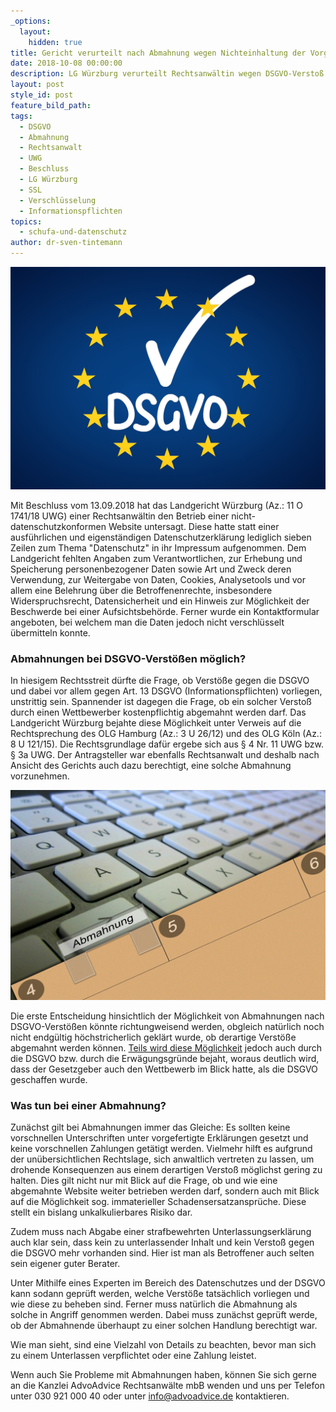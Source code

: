 ```yaml
---
_options:
  layout:
    hidden: true
title: Gericht verurteilt nach Abmahnung wegen Nichteinhaltung der Vorgaben der DSGVO
date: 2018-10-08 00:00:00
description: LG Würzburg verurteilt Rechtsanwältin wegen DSGVO-Verstoß
layout: post
style_id: post
feature_bild_path:
tags:
  - DSGVO
  - Abmahnung
  - Rechtsanwalt
  - UWG
  - Beschluss
  - LG Würzburg
  - SSL
  - Verschlüsselung
  - Informationspflichten
topics:
  - schufa-und-datenschutz
author: dr-sven-tintemann
---
```


![](/uploads/dsgvo-3446011-1920-5.jpg)

Mit Beschluss vom 13.09.2018 hat das Landgericht W&uuml;rzburg (Az.: 11 O 1741/18 UWG) einer Rechtsanw&auml;ltin den Betrieb einer nicht-datenschutzkonformen Website untersagt. Diese hatte statt einer ausf&uuml;hrlichen und eigenst&auml;ndigen Datenschutzerkl&auml;rung lediglich sieben Zeilen zum Thema "Datenschutz" in ihr Impressum aufgenommen. Dem Landgericht fehlten Angaben zum Verantwortlichen, zur Erhebung und Speicherung personenbezogener Daten sowie Art und Zweck deren Verwendung, zur Weitergabe von Daten, Cookies, Analysetools und vor allem eine Belehrung &uuml;ber die Betroffenenrechte, insbesondere Widerspruchsrecht, Datensicherheit und ein Hinweis zur M&ouml;glichkeit der Beschwerde bei einer Aufsichtsbeh&ouml;rde. Ferner wurde ein Kontaktformular angeboten, bei welchem man die Daten jedoch nicht verschl&uuml;sselt &uuml;bermitteln konnte.

### Abmahnungen bei DSGVO-Verst&ouml;&szlig;en m&ouml;glich?

In hiesigem Rechtsstreit d&uuml;rfte die Frage, ob Verst&ouml;&szlig;e gegen die DSGVO und dabei vor allem gegen Art. 13 DSGVO (Informationspflichten) vorliegen, unstrittig sein. Spannender ist dagegen die Frage, ob ein solcher Versto&szlig; durch einen Wettbewerber kostenpflichtig abgemahnt werden darf. Das Landgericht W&uuml;rzburg bejahte diese M&ouml;glichkeit unter Verweis auf die Rechtsprechung des OLG Hamburg (Az.: 3 U 26/12) und des OLG K&ouml;ln (Az.: 8 U 121/15). Die Rechtsgrundlage daf&uuml;r ergebe sich aus &sect; 4 Nr. 11 UWG bzw. &sect; 3a UWG. Der Antragsteller war ebenfalls Rechtsanwalt und deshalb nach Ansicht des Gerichts auch dazu berechtigt, eine solche Abmahnung vorzunehmen.

![](/uploads/keyboard-286442-1280.jpg)

Die erste Entscheidung hinsichtlich der M&ouml;glichkeit von Abmahnungen nach DSGVO-Verst&ouml;&szlig;en k&ouml;nnte richtungweisend werden, obgleich nat&uuml;rlich noch nicht endg&uuml;ltig h&ouml;chstricherlich gekl&auml;rt wurde, ob derartige Verst&ouml;&szlig;e abgemahnt werden k&ouml;nnen. [Teils wird diese M&ouml;glichkeit](https://www.lto.de/recht/hintergruende/h/dsgvo-abmahnung-abmahnwelle-datenschutz-wettbewerbsrecht/) jedoch auch durch die DSGVO bzw. durch die Erw&auml;gungsgr&uuml;nde bejaht, woraus deutlich wird, dass der Gesetzgeber auch den Wettbewerb im Blick hatte, als die DSGVO geschaffen wurde.

### Was tun bei einer Abmahnung?

Zun&auml;chst gilt bei Abmahnungen immer das Gleiche: Es sollten keine vorschnellen Unterschriften unter vorgefertigte Erkl&auml;rungen gesetzt und keine vorschnellen Zahlungen get&auml;tigt werden. Vielmehr hilft es aufgrund der un&uuml;bersichtlichen Rechtslage, sich anwaltlich vertreten zu lassen, um drohende Konsequenzen aus einem derartigen Versto&szlig; m&ouml;glichst gering zu halten. Dies gilt nicht nur mit Blick auf die Frage, ob und wie eine abgemahnte Website weiter betrieben werden darf, sondern auch mit Blick auf die M&ouml;glichkeit sog. immaterieller Schadensersatzanspr&uuml;che. Diese stellt ein bislang unkalkulierbares Risiko dar.

Zudem muss nach Abgabe einer strafbewehrten Unterlassungserkl&auml;rung auch klar sein, dass kein zu unterlassender Inhalt und kein Versto&szlig; gegen die DSGVO mehr vorhanden sind. Hier ist man als Betroffener auch selten sein eigener guter Berater.

Unter Mithilfe eines Experten im Bereich des Datenschutzes und der DSGVO kann sodann gepr&uuml;ft werden, welche Verst&ouml;&szlig;e tats&auml;chlich vorliegen und wie diese zu beheben sind. Ferner muss nat&uuml;rlich die Abmahnung als solche in Angriff genommen werden. Dabei muss zun&auml;chst gepr&uuml;ft werde, ob der Abmahnende &uuml;berhaupt zu einer solchen Handlung berechtigt war.&nbsp;

Wie man sieht, sind eine Vielzahl von Details zu beachten, bevor man sich zu einem Unterlassen verpflichtet oder eine Zahlung leistet.

Wenn auch Sie Probleme mit Abmahnungen haben, k&ouml;nnen Sie sich gerne an die Kanzlei AdvoAdvice Rechtsanw&auml;lte mbB wenden und uns per Telefon unter 030 921 000 40 oder unter info@advoadvice.de kontaktieren.